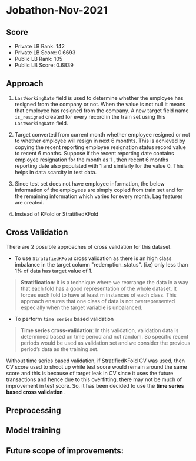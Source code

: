 # Jobathon-Nov-2021

## Score
- Private LB Rank:  142
- Private LB Score:  0.6693
- Public LB Rank: 105
- Public LB Score:  0.6839

## Approach

1. `LastWorkingDate` field is used to determine whether the employee has resigned from the company or not. When the value is not null it means that employee has resigned from the company. A new target field name `is_resigned` created for every record in the train set using this `LastWorkingDate` field.

2. Target converted from current month whether employee resigned or not to whether employee will resign in next 6 monthts. This is achieved by copying the recent reporting employee resignation status record value to recent 6 months. Suppose if the recent reporting date contains employee resignation for the month as 1 , then recent 6 months reporting date also populated with 1 and similarly for the value 0. This helps in data scarcity in test data.

3. Since test set does not have employee information, the below information of the employees are simply copied from train set and for the remaining information which varies for every month, Lag features are created. 

4. Instead of KFold or StratifiedKFold 

## Cross Validation
There are 2 possible approaches of cross validation for this dataset.
- To use `StratifiedKFold` cross validation as there is an high class imbalance in the target column "redemption_status". (i.e) only less than 1% of data has target value of 1.

> **Stratification**: It  is a technique where we rearrange the data in a way that each fold has a good representation of the whole dataset. It forces each fold to have at least m instances of each class. This approach ensures that one class of data is not overrepresented especially when the target variable is unbalanced.

- To perform `time series` based validation
> **Time series cross-validation**:  In this validation,  validation data is determined based on time period and not random. So specific recent periods would be used as validation set and we consider the previous period’s data as the training set.

Without time series based validation, if StratifiedKFold CV was used, then CV score used to shoot up while test score would remain around the same score and this is because of target leak in CV since it uses the future transactions and hence due to this overfitting, there may not be much of improvement in test score.
So, it has been decided to use the **time series based cross validation** .


## Preprocessing

## Model training

## Future scope of improvements:
